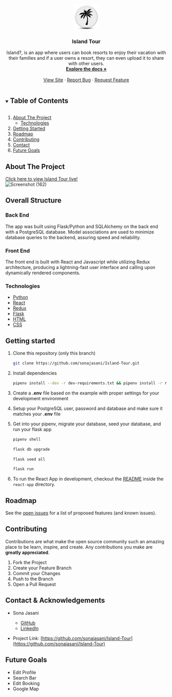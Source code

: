 <p align="center">
  <a href="https://github.com/Dedition/WhoDis">
    <img src="./react-app/src/images/logo.png" alt="Logo" width="80" height="80" style="background-color:white">
  </a>

  <h3 align="center">Island Tour</h3>

  <p align="center">
   Island?, is an app where users can book resorts to enjoy their vacation with their families and if a user owns a resort, they can even upload it to share with other users.
    <br />
    <a href="https://github.com/sonajasani/Island-Tour"><strong>Explore the docs »</strong></a>
    <br />
    <br />
    <a href="https://island-tour.herokuapp.com/">View Site</a>
    ·
    <a href="https://github.com/sonajasani/Island-Tour/issues">Report Bug</a>
    ·
    <a href="https://github.com/sonajasani/Island-Tour/issues">Request Feature</a>
  </p>
</p>


<details open="open">
  <summary><h2 style="display: inline-block">Table of Contents</h2></summary>
  <ol>
    <li>
      <a href="#about-the-project">About The Project</a>
      <ul>
        <li><a href="technologies">Technologies</a></li>
      </ul>
    </li>
    <li><a href="#getting-started">Getting Started</a></li>
    <li><a href="#roadmap">Roadmap</a></li>
    <li><a href="#contributing">Contributing</a></li>
    <li><a href="#contact">Contact</a></li>
    <li><a href="#future-goals">Future Goals</a></li>
  </ol>
</details>


## About The Project

[Click here to view Island Tour live!](https://island-tour.herokuapp.com/)
<br>
![Screenshot (162)](https://user-images.githubusercontent.com/99559369/179070255-0eede9b5-3d0b-405c-9aad-405ff1692e9e.png)
</br>


## Overall Structure

### Back End

The app was built using Flask/Python and SQLAlchemy on the back end with a PostgreSQL database.
Model associations are used to minimize database queries to the backend, assuring speed and reliability.

### Front End

The front end is built with React and Javascript while utilizing Redux architecture, producing a lightning-fast user interface and calling upon dynamically rendered components.


### Technologies

- [Python](https://www.python.org/)
- [React](https://reactjs.org/)
- [Redux](https://redux.js.org/)
- [Flask](https://flask.palletsprojects.com/en/2.1.x/)
- [HTML](https://html.com/)
- [CSS](http://www.css3.info/)



## Getting started
1. Clone this repository (only this branch)

   ```bash
   git clone https://github.com/sonajasani/Island-Tour.git
   ```

2. Install dependencies

      ```bash
      pipenv install --dev -r dev-requirements.txt && pipenv install -r requirements.txt
      ```

3. Create a **.env** file based on the example with proper settings for your
   development environment
4. Setup your PostgreSQL user, password and database and make sure it matches your **.env** file

5. Get into your pipenv, migrate your database, seed your database, and run your flask app

   ```bash
   pipenv shell
   ```

   ```bash
   flask db upgrade
   ```

   ```bash
   flask seed all
   ```

   ```bash
   flask run
   ```

6. To run the React App in development, checkout the [README](./react-app/README.md) inside the `react-app` directory.



## Roadmap
See the [open issues](https://github.com/sonajasani/Island-Tour/issues) for a list of proposed features (and known issues).


## Contributing

Contributions are what make the open source community such an amazing place to be learn, inspire, and create. Any contributions you make are **greatly appreciated**.
1. Fork the Project
2. Create your Feature Branch
3. Commit your Changes 
4. Push to the Branch 
5. Open a Pull Request


## Contact & Acknowledgements

- Sona Jasani 
  - [GitHub](https://github.com/sonajasani)
  - [LinkedIn](https://www.linkedin.com/in/sona-jasani-3b3540194/)

- Project Link: [https://github.com/sonajasani/Island-Tour](https://github.com/sonajasani/Island-Tour)



## Future Goals
- Edit Profile
- Search Bar
- Edit Booking
- Google Map
